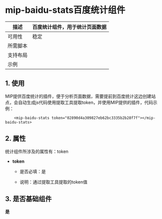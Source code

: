 # mip-baidu-stats百度统计组件

描述|百度统计组件，用于统计页面数据
----|----
可用性|稳定
所需脚本|
支持布局| 
示例| 

## 1. 使用

MIP提供百度统计的插件，便于分析页面数据，需要提前到百度统计这边创建站点，会自动生成js代码使用提取工具提取token，并使用MIP提供的插件，代码示例：

```
    <mip-baidu-stats token="02890d4a309827eb62bc3335b2b28f7f"></mip-baidu-stats>
```

## 2. 属性

统计组件所涉及的属性有：token

- **token**

	- 是否必填：是

    - 说明：通过提取工具提取的token值

## 3. 是否基础组件

**是**